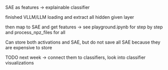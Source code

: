 SAE as features -> explainable classifier

finished VLLM/LLM loading and extract all hidden given layer

then map to SAE and get features -> see playground.ipynb for step by step and process_npz_files for all

Can store both activations and SAE, but do not save all SAE because they are expensive to store

TODO next week -> connect them to classifiers, look into classifier visualizations
